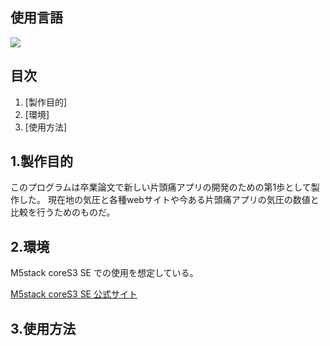 <div id="top"></div>

## 使用言語

<img src="https://img.shields.io/badge/-Arduino-00979D.svg?logo=arduino&style=plastic">

## 目次

1. [製作目的]
2. [環境]
3. [使用方法]

## 1.製作目的

このプログラムは卒業論文で新しい片頭痛アプリの開発のための第1歩として製作した。
現在地の気圧と各種webサイトや今ある片頭痛アプリの気圧の数値と比較を行うためのものだ。

## 2.環境

M5stack coreS3 SE での使用を想定している。

<!-- M5stack coreS3 SE の公式サイト-->
<p>
 <a href="https://docs.m5stack.com/ja/core/M5CoreS3%20SE">M5stack coreS3 SE 公式サイト</a>
</p> 

## 3.使用方法
